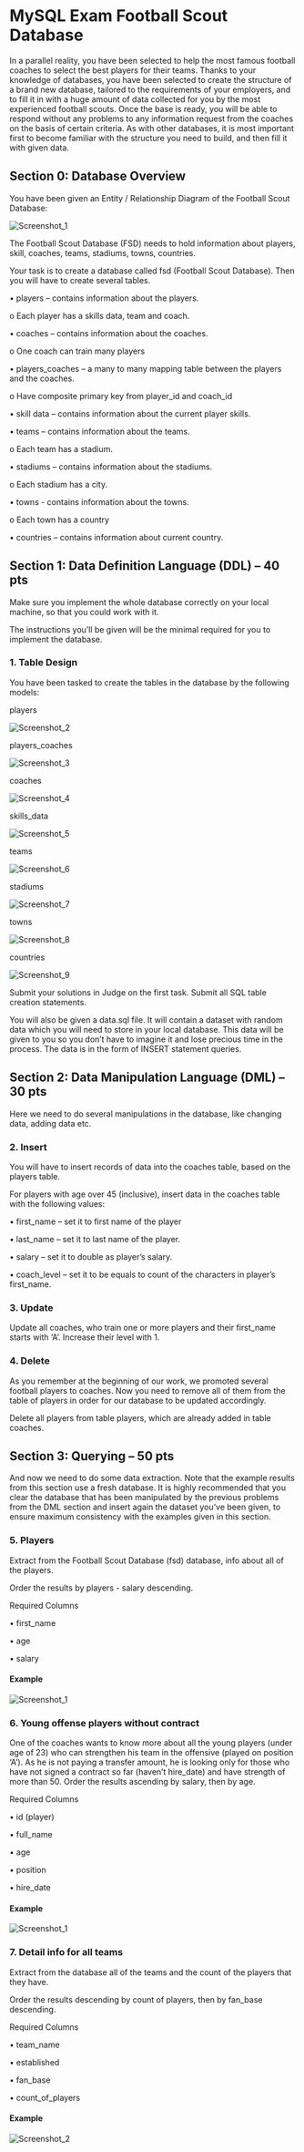 <h1>MySQL Exam Football Scout Database</h1>
<p>In a parallel reality, you have been selected to help the most famous football coaches to select the best players for their teams. Thanks to your knowledge of databases, you have been selected to create the structure of a brand new database, tailored to the requirements of your employers, and to fill it in with a huge amount of data collected for you by the most experienced football scouts. Once the base is ready, you will be able to respond without any problems to any information request from the coaches on the basis of certain criteria. As with other databases, it is most important first to become familiar with the structure you need to build, and then fill it with given data.</p>
<h2>Section 0: Database Overview</h2>
<p>You have been given an Entity / Relationship Diagram of the Football Scout Database:</p>

![Screenshot_1](https://user-images.githubusercontent.com/73018624/215264695-39decd0b-3214-4d47-b598-90c29240fd5b.jpg)

<p>The Football Scout Database (FSD) needs to hold information about players, skill, coaches, teams, stadiums, towns, countries.</p>
<p>Your task is to create a database called fsd (Football Scout Database). Then you will have to create several tables.</p>
<p>•	players – contains information about the players.</p>
<p>o	Each player has a skills data, team and coach.</p>
<p>•	coaches – contains information about the coaches.</p>
<p>o	One coach can train many players</p>
<p>•	players_coaches – a many to many mapping table between the players and the coaches.</p>
<p>o	Have composite primary key from player_id and coach_id </p>
<p>•	skill data – contains information about the current player skills.</p>
<p>•	teams – contains information about the teams.</p>
<p>o	Each team has a stadium.</p>
<p>•	stadiums – contains information about the stadiums.</p>
<p>o	Each stadium has a city.</p>
<p>•	towns - contains information about the towns.</p>
<p>o	Each town has a country</p>
<p>•	countries – contains information about current country.</p>

<h2>Section 1: Data Definition Language (DDL) – 40 pts</h2>
<p>Make sure you implement the whole database correctly on your local machine, so that you could work with it.</p>
<p>The instructions you’ll be given will be the minimal required for you to implement the database.</p>

<h3>1.	Table Design</h3>
<p>You have been tasked to create the tables in the database by the following models:</p>

<p>players</p>

![Screenshot_2](https://user-images.githubusercontent.com/73018624/215322342-330174ba-8a5f-4a63-b9df-c00a9ff85c36.jpg)

<p>players_coaches</p>

![Screenshot_3](https://user-images.githubusercontent.com/73018624/215322400-df80e1ec-d580-43fb-bc78-ba9b1dc6be7c.jpg)

<p>coaches</p>

![Screenshot_4](https://user-images.githubusercontent.com/73018624/215322436-0b939ffc-aca6-469e-adf6-886b62f792e5.jpg)

<p>skills_data	</p>

![Screenshot_5](https://user-images.githubusercontent.com/73018624/215322475-48b1e518-9e67-40ee-a8f9-e420190bc24d.jpg)

<p>teams</p>

![Screenshot_6](https://user-images.githubusercontent.com/73018624/215322505-85a9ba8a-38e1-4d41-b0e3-5d9fe884cefc.jpg)

<p>stadiums</p>

![Screenshot_7](https://user-images.githubusercontent.com/73018624/215322531-7c4ec152-f173-48e9-9327-44244c99c68b.jpg)

<p>towns</p>

![Screenshot_8](https://user-images.githubusercontent.com/73018624/215322559-e3e78477-7e4b-4c95-8263-8c3f1938b981.jpg)

<p>countries</p>

![Screenshot_9](https://user-images.githubusercontent.com/73018624/215322596-7c0a3f83-bb55-4a50-8247-e06bcf611c30.jpg)

<p>Submit your solutions in Judge on the first task. Submit all SQL table creation statements.</p>
<p>You will also be given a data.sql file. It will contain a dataset with random data which you will need to store in your local database. This data will be given to you so you don’t have to imagine it and lose precious time in the process. The data is in the form of INSERT statement queries.</p>

<h2>Section 2: Data Manipulation Language (DML) – 30 pts</h2>
<p>Here we need to do several manipulations in the database, like changing data, adding data etc.</p>

<h3>2.	Insert</h3>
<p>You will have to insert records of data into the coaches table, based on the players table. </p>
<p>For players with age over 45 (inclusive), insert data in the coaches table with the following values:</p>
<p>•	first_name – set it to first name of the player</p>
<p>•	last_name – set it to last name of the player.</p>
<p>•	salary – set it to double as player’s salary. </p>
<p>•	coach_level – set it to be equals to count of the characters in player’s first_name.</p>

<h3>3.	Update</h3>
<p>Update all coaches, who train one or more players and their first_name starts with ‘A’. Increase their level with 1.</p>

<h3>4.	Delete</h3>
<p>As you remember at the beginning of our work, we promoted several football players to coaches. Now you need to remove all of them from the table of players in order for our database to be updated accordingly.	</p>
<p>Delete all players from table players, which are already added in table coaches. </p>

<h2>Section 3: Querying – 50 pts</h2>
<p>And now we need to do some data extraction. Note that the example results from this section use a fresh database. It is highly recommended that you clear the database that has been manipulated by the previous problems from the DML section and insert again the dataset you’ve been given, to ensure maximum consistency with the examples given in this section.</p>


<h3>5.	Players </h3>
<p>Extract from the Football Scout Database (fsd) database, info about all of the players. </p>
<p>Order the results by players - salary descending.</p>
<p>Required Columns</p>
<p>•	first_name</p>
<p>•	age</p>
<p>•	salary</p>
<h4>Example</h4>

![Screenshot_1](https://user-images.githubusercontent.com/73018624/216768357-bfb7a44a-ca97-4b61-a66c-aa47e6034f42.jpg)

<h3>6.	Young offense players without contract</h3>
<p>One of the coaches wants to know more about all the young players (under age of 23) who can strengthen his team in the offensive (played on position ‘A’). As he is not paying a transfer amount, he is looking only for those who have not signed a contract so far (haven’t hire_date) and have strength of more than 50. Order the results ascending by salary, then by age.</p>
<p>Required Columns</p>
<p>•	id (player)</p>
<p>•	full_name </p>
<p>•	age</p>
<p>•	position</p>
<p>•	hire_date</p>
<h4>Example</h4>

![Screenshot_1](https://user-images.githubusercontent.com/73018624/219751902-17836985-d1ee-41e3-b2d8-2a8f34cc943c.jpg)

<h3>7.	Detail info for all teams</h3>
<p>Extract from the database all of the teams and the count of the players that they have.</p>
<p>Order the results descending by count of players, then by fan_base descending. </p>
<p>Required Columns</p>
<p>•	team_name</p>
<p>•	established</p>
<p>•	fan_base</p>
<p>•	count_of_players</p>
<h4>Example</h4>

![Screenshot_2](https://user-images.githubusercontent.com/73018624/220152960-67b925f1-738a-45fe-b6b9-b579790c92ed.jpg)

<h3></h3>
<p></p>
<p></p>
<p></p>
<p></p>
<p></p>

<h3></h3>
<p></p>
<p></p>
<p></p>
<p></p>
<p></p>

<h3></h3>
<p></p>
<p></p>
<p></p>
<p></p>
<p></p>

<h3></h3>
<p></p>
<p></p>
<p></p>
<p></p>
<p></p>
